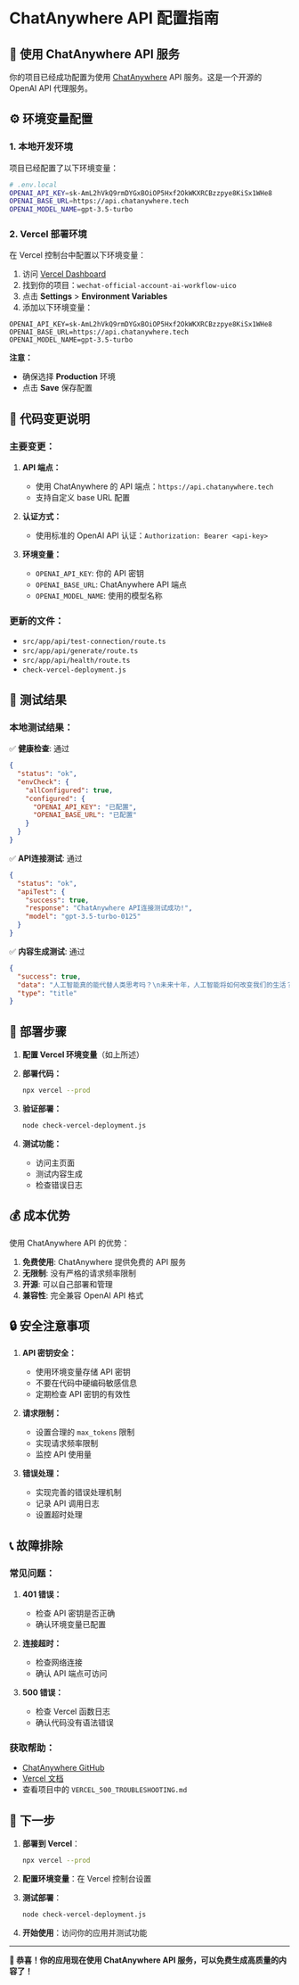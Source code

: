 # ChatAnywhere API 配置指南

## 🚀 使用 ChatAnywhere API 服务

你的项目已经成功配置为使用 [ChatAnywhere](https://api.chatanywhere.tech) API 服务。这是一个开源的 OpenAI API 代理服务。

## ⚙️ 环境变量配置

### 1. 本地开发环境

项目已经配置了以下环境变量：

```bash
# .env.local
OPENAI_API_KEY=sk-AmL2hVkQ9rmDYGxBOiOP5Hxf2OkWKXRCBzzpye8KiSx1WHe8
OPENAI_BASE_URL=https://api.chatanywhere.tech
OPENAI_MODEL_NAME=gpt-3.5-turbo
```

### 2. Vercel 部署环境

在 Vercel 控制台中配置以下环境变量：

1. 访问 [Vercel Dashboard](https://vercel.com/dashboard)
2. 找到你的项目：`wechat-official-account-ai-workflow-uico`
3. 点击 **Settings** > **Environment Variables**
4. 添加以下环境变量：

```
OPENAI_API_KEY=sk-AmL2hVkQ9rmDYGxBOiOP5Hxf2OkWKXRCBzzpye8KiSx1WHe8
OPENAI_BASE_URL=https://api.chatanywhere.tech
OPENAI_MODEL_NAME=gpt-3.5-turbo
```

**注意：**
- 确保选择 **Production** 环境
- 点击 **Save** 保存配置

## 🔧 代码变更说明

### 主要变更：

1. **API 端点：**
   - 使用 ChatAnywhere 的 API 端点：`https://api.chatanywhere.tech`
   - 支持自定义 base URL 配置

2. **认证方式：**
   - 使用标准的 OpenAI API 认证：`Authorization: Bearer <api-key>`

3. **环境变量：**
   - `OPENAI_API_KEY`: 你的 API 密钥
   - `OPENAI_BASE_URL`: ChatAnywhere API 端点
   - `OPENAI_MODEL_NAME`: 使用的模型名称

### 更新的文件：

- `src/app/api/test-connection/route.ts`
- `src/app/api/generate/route.ts`
- `src/app/api/health/route.ts`
- `check-vercel-deployment.js`

## 🧪 测试结果

### 本地测试结果：

✅ **健康检查**: 通过
```json
{
  "status": "ok",
  "envCheck": {
    "allConfigured": true,
    "configured": {
      "OPENAI_API_KEY": "已配置",
      "OPENAI_BASE_URL": "已配置"
    }
  }
}
```

✅ **API连接测试**: 通过
```json
{
  "status": "ok",
  "apiTest": {
    "success": true,
    "response": "ChatAnywhere API连接测试成功!",
    "model": "gpt-3.5-turbo-0125"
  }
}
```

✅ **内容生成测试**: 通过
```json
{
  "success": true,
  "data": "人工智能真的能代替人类思考吗？\n未来十年，人工智能将如何改变我们的生活？\n探秘人工智能背后的\"黑科技\"，你知道多少？\n人工智能技术的突破，带来了哪些惊人的成果？\n人工智能如何助力医疗行业实现智慧转型？",
  "type": "title"
}
```

## 🚀 部署步骤

1. **配置 Vercel 环境变量**（如上所述）

2. **部署代码：**
   ```bash
   npx vercel --prod
   ```

3. **验证部署：**
   ```bash
   node check-vercel-deployment.js
   ```

4. **测试功能：**
   - 访问主页面
   - 测试内容生成
   - 检查错误日志

## 💰 成本优势

使用 ChatAnywhere API 的优势：

1. **免费使用**: ChatAnywhere 提供免费的 API 服务
2. **无限制**: 没有严格的请求频率限制
3. **开源**: 可以自己部署和管理
4. **兼容性**: 完全兼容 OpenAI API 格式

## 🔒 安全注意事项

1. **API 密钥安全：**
   - 使用环境变量存储 API 密钥
   - 不要在代码中硬编码敏感信息
   - 定期检查 API 密钥的有效性

2. **请求限制：**
   - 设置合理的 `max_tokens` 限制
   - 实现请求频率限制
   - 监控 API 使用量

3. **错误处理：**
   - 实现完善的错误处理机制
   - 记录 API 调用日志
   - 设置超时处理

## 📞 故障排除

### 常见问题：

1. **401 错误：**
   - 检查 API 密钥是否正确
   - 确认环境变量已配置

2. **连接超时：**
   - 检查网络连接
   - 确认 API 端点可访问

3. **500 错误：**
   - 检查 Vercel 函数日志
   - 确认代码没有语法错误

### 获取帮助：

- [ChatAnywhere GitHub](https://github.com/chatanywhere/GPT_API_free)
- [Vercel 文档](https://vercel.com/docs)
- 查看项目中的 `VERCEL_500_TROUBLESHOOTING.md`

## 🎯 下一步

1. **部署到 Vercel**：
   ```bash
   npx vercel --prod
   ```

2. **配置环境变量**：在 Vercel 控制台设置

3. **测试部署**：
   ```bash
   node check-vercel-deployment.js
   ```

4. **开始使用**：访问你的应用并测试功能

---

**🎉 恭喜！你的应用现在使用 ChatAnywhere API 服务，可以免费生成高质量的内容了！**

